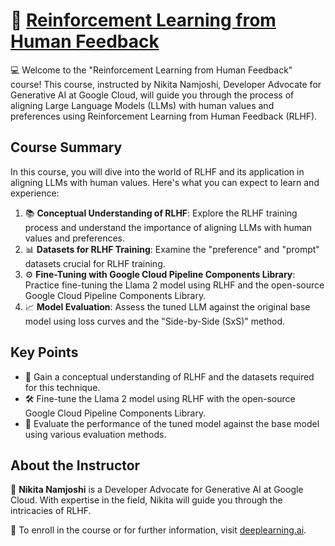 # 🚀 [Reinforcement Learning from Human Feedback](https://www.deeplearning.ai/short-courses/reinforcement-learning-from-human-feedback/)

💻 Welcome to the "Reinforcement Learning from Human Feedback" course! This course, instructed by Nikita Namjoshi, Developer Advocate for Generative AI at Google Cloud, will guide you through the process of aligning Large Language Models (LLMs) with human values and preferences using Reinforcement Learning from Human Feedback (RLHF).

## Course Summary
In this course, you will dive into the world of RLHF and its application in aligning LLMs with human values. Here's what you can expect to learn and experience:

1. 📚 **Conceptual Understanding of RLHF**: Explore the RLHF training process and understand the importance of aligning LLMs with human values and preferences.
2. 📊 **Datasets for RLHF Training**: Examine the "preference" and "prompt" datasets crucial for RLHF training.
3. ⚙️ **Fine-Tuning with Google Cloud Pipeline Components Library**: Practice fine-tuning the Llama 2 model using RLHF and the open-source Google Cloud Pipeline Components Library.
4. 📈 **Model Evaluation**: Assess the tuned LLM against the original base model using loss curves and the "Side-by-Side (SxS)" method.

## Key Points
- 🔑 Gain a conceptual understanding of RLHF and the datasets required for this technique.
- 🛠 Fine-tune the Llama 2 model using RLHF with the open-source Google Cloud Pipeline Components Library.
- 🧐 Evaluate the performance of the tuned model against the base model using various evaluation methods.

## About the Instructor
🌟 **Nikita Namjoshi** is a Developer Advocate for Generative AI at Google Cloud. With expertise in the field, Nikita will guide you through the intricacies of RLHF.

🔗 To enroll in the course or for further information, visit [deeplearning.ai](https://www.deeplearning.ai/short-courses/).
